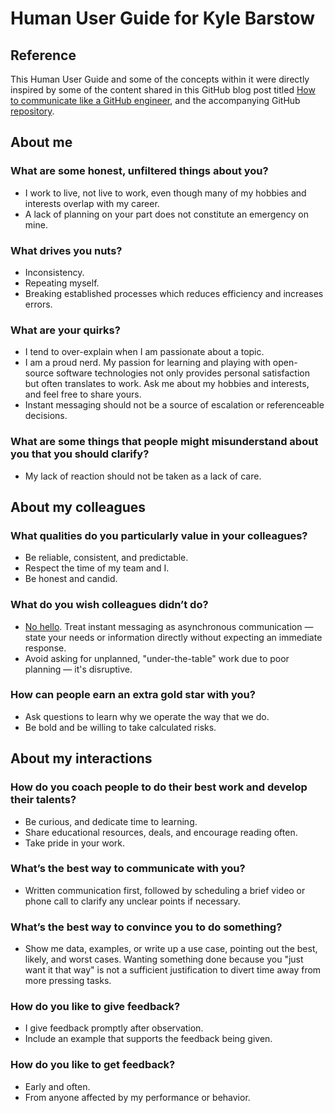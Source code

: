 # Human User Guide for Kyle Barstow

## Reference
This Human User Guide and some of the concepts within it were directly inspired by some of the content
shared in this GitHub blog post titled
[How to communicate like a GitHub engineer](https://github.blog/2023-10-04-how-to-communicate-like-a-github-engineer-our-principles-practices-and-tools/), and the
accompanying GitHub [repository](https://github.com/github/how-engineering-communicates).

## About me

### What are some honest, unfiltered things about you?
* I work to live, not live to work, even though many of my hobbies and interests overlap with my career.
* A lack of planning on your part does not constitute an emergency on mine.

### What drives you nuts?
* Inconsistency.
* Repeating myself.
* Breaking established processes which reduces efficiency and increases errors.

### What are your quirks?
* I tend to over-explain when I am passionate about a topic.
* I am a proud nerd. My passion for learning and playing with open-source software technologies not only provides personal satisfaction but often translates to work. Ask me about my hobbies and interests, and feel free to share yours.
* Instant messaging should not be a source of escalation or referenceable decisions.

### What are some things that people might misunderstand about you that you should clarify?
* My lack of reaction should not be taken as a lack of care.

## About my colleagues

### What qualities do you particularly value in your colleagues?
* Be reliable, consistent, and predictable.
* Respect the time of my team and I.
* Be honest and candid.

### What do you wish colleagues didn’t do?
* [No hello](https://nohello.net/en/). Treat instant messaging as asynchronous communication — state your needs or information directly without expecting an immediate response.
* Avoid asking for unplanned, "under-the-table" work due to poor planning — it's disruptive.

### How can people earn an extra gold star with you?
* Ask questions to learn why we operate the way that we do. 
* Be bold and be willing to take calculated risks.

## About my interactions

### How do you coach people to do their best work and develop their talents?
* Be curious, and dedicate time to learning.
* Share educational resources, deals, and encourage reading often.
* Take pride in your work.

### What’s the best way to communicate with you?
* Written communication first, followed by scheduling a brief video or phone call to clarify any unclear points if necessary.

### What’s the best way to convince you to do something?
* Show me data, examples, or write up a use case, pointing out the best, likely, and worst cases. Wanting something done because you "just want it that way" is not a sufficient justification to divert time away from more pressing tasks.

### How do you like to give feedback?
* I give feedback promptly after observation.
* Include an example that supports the feedback being given.

### How do you like to get feedback?
* Early and often.
* From anyone affected by my performance or behavior.
